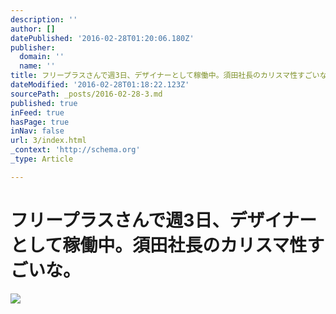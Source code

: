 ```yaml
---
description: ''
author: []
datePublished: '2016-02-28T01:20:06.180Z'
publisher:
  domain: ''
  name: ''
title: フリープラスさんで週3日、デザイナーとして稼働中。須田社長のカリスマ性すごいな。
dateModified: '2016-02-28T01:18:22.123Z'
sourcePath: _posts/2016-02-28-3.md
published: true
inFeed: true
hasPage: true
inNav: false
url: 3/index.html
_context: 'http://schema.org'
_type: Article

---
```

# フリープラスさんで週3日、デザイナーとして稼働中。須田社長のカリスマ性すごいな。
![](https://the-grid-user-content.s3-us-west-2.amazonaws.com/926e49cc-621a-4835-83d1-b8f90411dc1b.png)